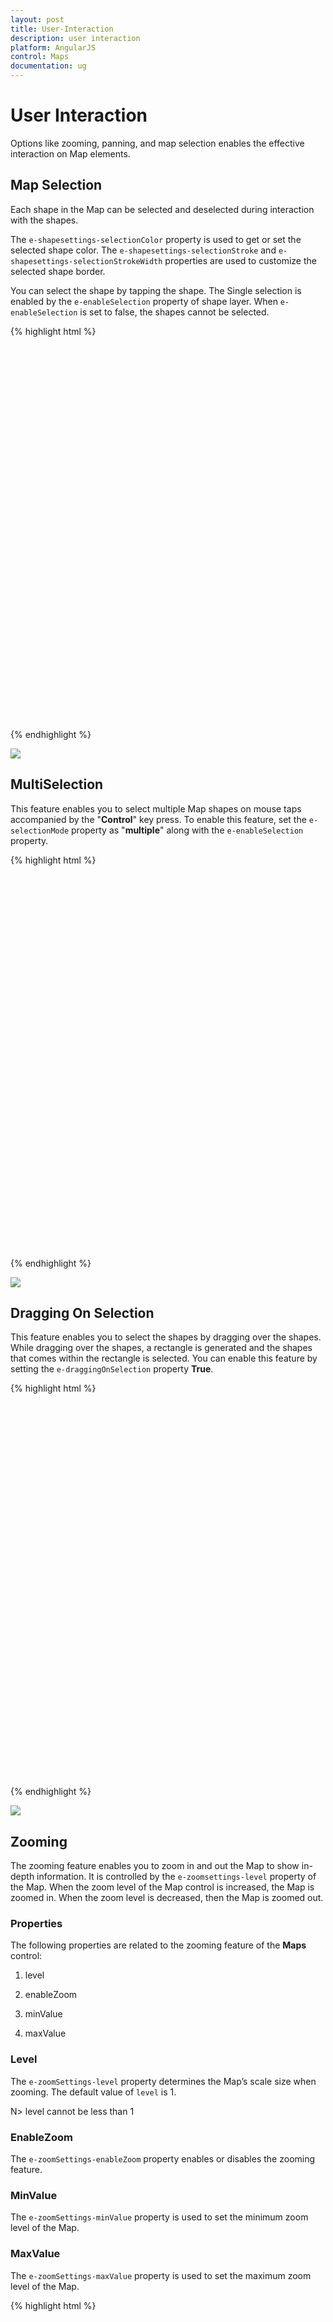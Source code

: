 ```yaml
---
layout: post
title: User-Interaction
description: user interaction
platform: AngularJS
control: Maps
documentation: ug
---
```


# User Interaction

Options like zooming, panning, and map selection enables the effective interaction on Map elements.

## Map Selection

Each shape in the Map can be selected and deselected during interaction with the shapes. 

The `e-shapesettings-selectionColor` property is used to get or set the selected shape color. The `e-shapesettings-selectionStroke` and `e-shapesettings-selectionStrokeWidth` properties are used to customize the selected shape border.

You can select the shape by tapping the shape. The Single selection is enabled by the `e-enableSelection` property of shape layer. When `e-enableSelection` is set to false, the shapes cannot be selected. 

{% highlight html %}

<html xmlns="http://www.w3.org/1999/xhtml" lang="en" ng-app="MapsApp">
    <head>
        <title>Essential Studio for AngularJS: Maps</title>
        <!--CSS and Script file References -->
    </head>
    <body ng-controller="MapsCtrl">
      <div id="mapContainer" style="width: 900px; height: 600px;" ej-map>
        <e-layers>
            <e-layer e-shapedata=usMap e-enableselection="true" e-shapesettings-fill="#9CBF4E" 
            e-shapesettings-strokeThickness="0.5" e-shapesettings-stroke="white"
            e-shapesettings-selectionStrokeWidth="2" e-shapesettings-selectionStroke="white"
            e-shapesettings-selectionColor="#BC5353"></e-layer>
        </e-layers>
    </div>
    <script>
        angular.module('MapsApp', ['ejangular'])
        .controller('MapsCtrl', function ($scope) {
                        });
    </script>
    </body>
</html>

{% endhighlight %}

![](User-Interaction_images/User-Interaction_img1.png)


## MultiSelection


This feature enables you to select multiple Map shapes on mouse taps accompanied by the "**Control**" key press. To enable this feature, set the `e-selectionMode` property as "**multiple**" along with the `e-enableSelection` property.

{% highlight html %}

   <html xmlns="http://www.w3.org/1999/xhtml" lang="en" ng-app="MapsApp">
    <head>
        <title>Essential Studio for AngularJS: Maps</title>
        <!--CSS and Script file References -->
    </head>
    <body ng-controller="MapsCtrl">
      <div id="mapContainer" style="width: 900px; height: 600px;" ej-map>
        <e-layers>
            <e-layer e-shapedata=usMap e-enableselection="true" e-selectionmode="multiple"></e-layer>
        </e-layers>
    </div>
    <script>
        angular.module('MapsApp', ['ejangular'])
        .controller('MapsCtrl', function ($scope) {
                        });
    </script>
    </body>
</html>   


{% endhighlight %}

![](User-Interaction_images/User-Interaction_img5.png)


## Dragging On Selection

This feature enables you to select the shapes by dragging over the shapes. While dragging over the shapes, a rectangle is generated and the shapes that comes within the rectangle is selected.
You can enable this feature by setting the `e-draggingOnSelection` property  **True**.

{% highlight html %}

 <html xmlns="http://www.w3.org/1999/xhtml" lang="en" ng-app="MapsApp">
    <head>
        <title>Essential Studio for AngularJS: Maps</title>
        <!--CSS and Script file References -->
    </head>
    <body ng-controller="MapsCtrl">
      <div id="mapContainer" style="width: 900px; height: 600px;" ej-map>
        <e-layers>
            <e-layer e-draggingonselection="true"></e-layer>
        </e-layers>
    </div>
    <script>
        angular.module('MapsApp', ['ejangular'])
        .controller('MapsCtrl', function ($scope) {
                        });
    </script>
    </body>
</html>   

     

{% endhighlight %}


![](User-Interaction_images/User-Interaction_img1.png)


## Zooming

The zooming feature enables you to zoom in and out the Map to show in-depth information. It is controlled by the `e-zoomsettings-level` property of the Map. When the zoom level of the Map control is increased, the Map is zoomed in. When the zoom level is decreased, then the Map is zoomed out.

### Properties

The following properties are related to the zooming feature of the **Maps** control:

1. level

2. enableZoom

3. minValue

4. maxValue

### Level

The `e-zoomSettings-level` property determines the Map’s scale size when zooming. The default value of `level` is 1. 

N> level cannot be less than 1

### EnableZoom

The `e-zoomSettings-enableZoom` property enables or disables the zooming feature. 

### MinValue

The `e-zoomSettings-minValue` property is used to set the minimum zoom level of the Map. 

### MaxValue

The `e-zoomSettings-maxValue` property is used to set the maximum zoom level of the Map.

{% highlight html %}

 <html xmlns="http://www.w3.org/1999/xhtml" lang="en" ng-app="MapsApp">
    <head>
        <title>Essential Studio for AngularJS: Maps</title>
        <!--CSS and Script file References -->
    </head>
    <body ng-controller="MapsCtrl">
      <div id="mapContainer" style="width: 900px; height: 600px;" ej-map e-zoomsettings-enablezoom="true" 
      e-zoomsettings-minValue="1" e-zoomsettings-maxValue="20" e-zoomsettings-level="1">
        <e-layers>
            <e-layer e-shapedata=usMap ></e-layer>
        </e-layers>
    </div>
    <script>
        angular.module('MapsApp', ['ejangular'])
        .controller('MapsCtrl', function ($scope) {
                        });
    </script>
    </body>
</html>   



{% endhighlight %}

### Factor

Specifies the zoom factor for map zoom value, you can use `factor` property.

{% highlight html %}

 <html xmlns="http://www.w3.org/1999/xhtml" lang="en" ng-app="MapsApp">
    <head>
        <title>Essential Studio for AngularJS: Maps</title>
        <!--CSS and Script file References -->
    </head>
    <body ng-controller="MapsCtrl">
      <div id="mapContainer" style="width: 900px; height: 600px;" ej-map e-zoomsettings-enablezoom="true" 
      e-zoomsettings-minvalue="1" e-zoomsettings-maxvalue="20" e-zoomsettings-factor="1">
        <e-layers>
            <e-layer e-shapedata=usMap ></e-layer>
        </e-layers>
    </div>
    <script>
        angular.module('MapsApp', ['ejangular'])
        .controller('MapsCtrl', function ($scope) {
                        });
    </script>
    </body>
</html>   



{% endhighlight %}


### Additional Options to Zoom the Map

Maps can be zoomed by using the following options also,

* Zoom method.
* mouse scroll.
* mouse double tap.
* shape selection
* Position

### Zoom method

You can zoom the Maps by using `zoom` method. The `zoom` method contains parameter zoom value. The Map can be zoomed or scaled based on zoom value parameter.

{% highlight html %}
 
        $("#map").ejMap("zoom", 2);


{% endhighlight %}

### Mouse scroll

You can zoom the Map with mouse events by using mouse scroll. When the mouse is scrolled up, the Map is zoomed in and when the mouse is scrolled down, the Map is zoomed out.

### Mouse double tap

When the Map is double-tapped by using mouse, the zoom in operation is performed. 

![](User-Interaction_images/User-Interaction_img2.png)

### Shape Selection

Map shape is zoomed to the whole Map area on the shape selected. Animation can be applied for that zooming by using the `e-enableAnimation` property as true. 

You can enable this feature by setting `e-zoomSettings-enableZoomOnSelection` property value as ‘_True_’. 

When `e-zoomSettings-enableZoomOnSelection` property is set to true, then zooming by double click is muted.

{% highlight html %}

 <html xmlns="http://www.w3.org/1999/xhtml" lang="en" ng-app="MapsApp">
    <head>
        <title>Essential Studio for AngularJS: Maps</title>
        <!--CSS and Script file References -->
    </head>
    <body ng-controller="MapsCtrl">
      <div id="mapContainer" style="width: 900px; height: 600px;" ej-map 
      e-zoomsettings-enableZoomOnSelection="true">
        <e-layers>
            <e-layer e-shapedata=usMap ></e-layer>
        </e-layers>
    </div>
    <script>
        angular.module('MapsApp', ['ejangular'])
        .controller('MapsCtrl', function ($scope) {
                        });
    </script>
    </body>
</html> 
      

{% endhighlight %}

### Positioning

Depending on the latitude and longitude, you can zoom the Map to the exact position. All locations are considered as latitude and longitude values and the exact location is considered as Map coordinates.

The `navigateTo` is a method that allows you to zoom the Map control to the given location. This method contains three attributes as follows.

<table>
<tr>
<th>
Attribute</th><th>
Type</th><th>
Description</th></tr>
<tr>
<td>
Latitude</td><td>
Double</td><td>
Latitude point of the position </td></tr>
<tr>
<td>
Longitude</td><td>
Double</td><td>
Longitude point of the position</td></tr>
<tr>
<td>
level</td><td>
Double</td><td>
Zoom level of the map</td></tr>
</table>


{% highlight html %}

    <script type="text/html">
        function buttonClick() {
            $("#map").ejMap("navigateTo", 13, 80, 5);
        }
    </script> 

{% endhighlight %}

## Panning

The panning feature enables the Map navigation. The `e-enablepan` property is used to enable or disable the panning support.

{% highlight html %}

<html xmlns="http://www.w3.org/1999/xhtml" lang="en" ng-app="MapsApp">
    <head>
        <title>Essential Studio for AngularJS: Maps</title>
        <!--CSS and Script file References -->
    </head>
    <body ng-controller="MapsCtrl">
      <div id="mapContainer" style="width: 900px; height: 600px;" ej-map e-enablepan="true">
      </div>
    <script>
        angular.module('MapsApp', ['ejangular'])
        .controller('MapsCtrl', function ($scope) {
                        });
    </script>
    </body>
</html>

{% endhighlight %}

## Navigation Control

**Navigation** control is built-in with **Maps** control. With Navigation control, **Maps** can be panned in any direction and zoomed. It is possible to show or hide the NavigationControl by `e-enablenavigation` property.


![](User-Interaction_images/User-Interaction_img3.png)



{% highlight html %}

<html xmlns="http://www.w3.org/1999/xhtml" lang="en" ng-app="MapsApp">
    <head>
        <title>Essential Studio for AngularJS: Maps</title>
        <!--CSS and Script file References -->
    </head>
    <body ng-controller="MapsCtrl">
      <div id="mapContainer" style="width: 900px; height: 600px;" ej-map 
      e-navigationcontrol-enableNavigation="true">      
    </div>
    <script>
        angular.module('MapsApp', ['ejangular'])
        .controller('MapsCtrl', function ($scope) {
                        });
    </script>
    </body>
</html>

{% endhighlight %}

### Positions

The Navigation control can be positioned in two ways.

* Absolute Position
* Dock Position

#### Absolute Position

Based on the margin values of X and Y-axes, the navigation control can be positioned with the help of the **x** and **y** properties available in `e-navigationControl-absolutePosition`. For positioning the navigation control based on margins corresponding to a Map, `e-navigationControl-dockPosition` value is set as ‘_none_’.

#### Dock Position

The navigation control can be positioned in the following locations within the container.

* topLeft
* topCenter
* topRight
* centerLeft
* center
* centerRight
* bottomLeft
* bottomRight
* bottomCenter
* bottomRight
* none

You can set this option by using `e-navigationControl-dockPosition` 

{% highlight html %}

 <html xmlns="http://www.w3.org/1999/xhtml" lang="en" ng-app="MapsApp">
    <head>
        <title>Essential Studio for AngularJS: Maps</title>
        <!--CSS and Script file References -->
    </head>
    <body ng-controller="MapsCtrl">
      <div id="mapContainer" style="width: 900px; height: 600px;" ej-map 
      e-navigationcontrol-enableNavigation="true" e-navigationcontrol-orientation="vertical" 
      e-navigationcontrol-dockPosition="none" e-navigationcontrol-absolutePosition-x="5"
      e-navigationcontrol-absolutePosition-y="16">      
    </div>
    <script>
        angular.module('MapsApp', ['ejangular'])
        .controller('MapsCtrl', function ($scope) {
                        });
    </script>
    </body>
</html>
   	


{% endhighlight %}

#### Orientation

Set the `orientation` value for navigation control.

<table class="params">
	<thead>
		<tr>
			<th>Name </th>			
			<th>Description</th>
		</tr>
	</thead>
	<tbody>
		<tr>
			<td class="name">horizontal</td>			
			<td class="description">specifies the horizontal position</td>
		</tr>
		<tr>
			<td class="name">vertical</td>			
			<td class="description">specifies the vertical position</td>
		</tr>
	</tbody>
</table>


{% highlight html %}

<html xmlns="http://www.w3.org/1999/xhtml" lang="en" ng-app="MapsApp">
    <head>
        <title>Essential Studio for AngularJS: Maps</title>
        <!--CSS and Script file References -->
    </head>
    <body ng-controller="MapsCtrl">
      <div id="mapContainer" style="width: 900px; height: 600px;" ej-map 
      e-navigationcontrol-enableNavigation="true" e-navigationcontrol-orientation="vertical">      
    </div>
    <script>
        angular.module('MapsApp', ['ejangular'])
        .controller('MapsCtrl', function ($scope) {
                        });
    </script>
    </body>
</html>
   	
   
{% endhighlight %}

#### Content


Specifies the navigation control template for map, you can use `content` property.


{% highlight html %}
 
<html xmlns="http://www.w3.org/1999/xhtml" lang="en" ng-app="MapsApp">
    <head>
        <title>Essential Studio for AngularJS: Maps</title>
        <!--CSS and Script file References -->
    </head>
    <body ng-controller="MapsCtrl">
      <div id="mapContainer" style="width: 900px; height: 600px;" ej-map 
      e-navigationcontrol-enableNavigation="true" e-navigationcontrol-content="">      
    </div>
    <script>
        angular.module('MapsApp', ['ejangular'])
        .controller('MapsCtrl', function ($scope) {
                        });
    </script>
    </body>
</html>

{% endhighlight %}



### Animation

 **Animation** is enabled or disabled using `enable animation`property. 

{% highlight html %}

<html xmlns="http://www.w3.org/1999/xhtml" lang="en" ng-app="MapsApp">
    <head>
        <title>Essential Studio for AngularJS: Maps</title>
        <!--CSS and Script file References -->
    </head>
    <body ng-controller="MapsCtrl">
      <div id="mapContainer" style="width: 900px; height: 600px;" ej-map 
      e-enableanimation="true">      
    </div>
    <script>
        angular.module('MapsApp', ['ejangular'])
        .controller('MapsCtrl', function ($scope) {
                        });
    </script>
    </body>
</html>

{% endhighlight %}


#### Enable Layer Change Animation 

Enables or Disables the animation for layer change in map, you can use `enableLayerChangeAnimation` property and the default value is false.


{% highlight html %}
 
<html xmlns="http://www.w3.org/1999/xhtml" lang="en" ng-app="MapsApp">
    <head>
        <title>Essential Studio for AngularJS: Maps</title>
        <!--CSS and Script file References -->
    </head>
    <body ng-controller="MapsCtrl">
      <div id="mapContainer" style="width: 900px; height: 600px;" ej-map 
      e-enablelayerchangeanimation="">      
    </div>
    <script>
        angular.module('MapsApp', ['ejangular'])
        .controller('MapsCtrl', function ($scope) {
                        });
    </script>
    </body>
</html>    

{% endhighlight %}


### Responsiveness during browser resize

**Map** is made responsive when resizing the browser by using `isResponsive` property.

{% highlight javascript %}

<html xmlns="http://www.w3.org/1999/xhtml" lang="en" ng-app="MapsApp">
    <head>
        <title>Essential Studio for AngularJS: Maps</title>
        <!--CSS and Script file References -->
    </head>
    <body ng-controller="MapsCtrl">
      <div id="mapContainer" style="width: 900px; height: 600px;" ej-map 
      e-isResponsive="true">      
    </div>
    <script>
        angular.module('MapsApp', ['ejangular'])
        .controller('MapsCtrl', function ($scope) {
                        });
    </script>
    </body>
</html>    

{% endhighlight %}




